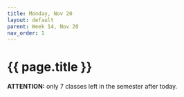```yaml
---
title: Monday, Nov 20
layout: default
parent: Week 14, Nov 20
nav_order: 1
---
```


# {{ page.title }}

**ATTENTION:** only 7 classes left in the semester after today.


